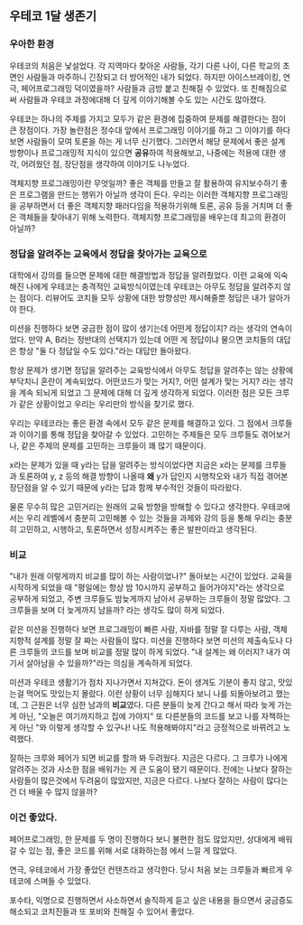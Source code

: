 ## 우테코 1달 생존기

### 우아한 환경

우테코의 처음은 낯설었다. 각 지역마다 찾아온 사람들, 각기 다른 나이, 다른 학교의 초면인 사람들과 마주하니 긴장되고 더 방어적인 내가 되었다. 하지만 아이스브레이킹, 연극, 페어프로그래밍 덕이였을까? 사람들과 금방 붙고 친해질 수 있었다. 또 친해짐으로써 사람들과 우테코 과정에대해 더 깊게 이야기해볼 수도 있는 시간도 많아졌다.

우테코는 하나의 주제를 가지고 모두가 같은 환경에 집중하여 문제를 해결한다는 점이 큰 장점이다. 가장 놀란점은 정수대 앞에서 프로그래밍 이야기를 하고 그 이야기를 하다 보면 사람들이 모여 토론을 하는 게 너무 신기했다. 그러면서 해당 문제에서 좋은 설계 방향이나 프로그래밍적 지식이 있으면 **공유**하여 적용해보고, 나중에는 적용에 대한 생각, 어려웠던 점, 장단점을 생각하여 이야기도 나누었다.

객체지향 프로그래밍이란 무엇일까? 좋은 객체를 만들고 잘 활용하여 유지보수하기 좋은 프로그램을 만드는 행위가 아닐까 생각이 든다. 우리는 이러한 객체지향 프로그래밍을 공부하면서  더 좋은 객체지향 패러다임을 적용하기위해 토론, 공유 등을 거치며 더 좋은 객체들을 찾아내기 위해 노력한다.  객체지향 프로그래밍을 배우는데 최고의 환경이 아닐까?



### 정답을 알려주는 교육에서 정답을 찾아가는 교육으로

대학에서 강의를 들으면 문제에 대한 해결방법과 정답을 알려줬었다. 이런 교육에 익숙해진 나에게 우테코는 충격적인 교육방식이였는데 우테코는 아무도 정답을 알려주지 않는 점이다. 리뷰어도 코치들 모두 상황에 대한 방향성만 제시해줄뿐 정답은 내가 알아가야 한다. 

미션을 진행하다 보면 궁금한 점이 많이 생기는데 어떤게 정답이지? 라는 생각의 연속이었다. 만약 A, B라는 정반대의 선택지가 있는데 어떤 게 정답이냐 물으면 코치들의 대답은 항상 "둘 다 정답일 수도 있다."라는 대답만 돌아왔다.

항상 문제가 생기면 정답을 알려주는 교육방식에서 아무도 정답을 알려주는 않는 상황에 부닥치니 혼란이 계속되었다.  어떤코드가 맞는 거지?, 어떤 설계가 맞는 거지? 라는 생각을 계속 되뇌게 되었고 그 문제에 대해 더 깊게 생각하게 되었다. 이러한 점은 모든 크루가 같은 상황이었고 우리는 우리만의 방식을 찾기로 했다.

우리는 우테코라는 좋은 환경 속에서 모두 같은 문제를 해결하고 있다. 그 점에서 크루들과 이야기를 통해 정답을 찾아갈 수 있었다. 고민하는 주제들은 모두 크루들도 겪어보거나, 같은 주제의 문제를 고민하는 크루들이 꽤 많기 때문이다. 

x라는 문제가 있을 때 y라는 답을 알려주는 방식이었다면 지금은 x라는 문제를 크루들과 토론하여 y, z 등의 해결 방향이 나올때 **왜** y가 답인지 시행착오와 내가 직접 겪어본 장단점을 알 수 있기 때문에 y라는 답과 함께 부수적인 것들이 따라왔다.

물론 무수히 많은 고민거리는 원래의 교육 방향을 방해할 수 있다고 생각한다. 우테코에서는 우리 레벨에서 충분히 고민해볼 수 있는 것들을 과제와 강의 등을 통해 우리는 충분히 고민하고, 시행하고, 토론하면서  성장시켜주는 좋은 발판이라고 생각된다.



### 비교

"내가 원래 이렇게까지 비교를 많이 하는 사람이었나?" 돌아보는 시간이 있었다. 교육을 시작하게 되었을 때 "평일에는 항상 밤 10시까지 공부하고 들어가야지"라는 생각으로 공부하게 되었고, 주변 크루들도 밤늦게까지 남아서 공부하는 크루들이 정말 많았다. 그 크루들을 보며 더 늦게까지 남을까? 라는 생각도 많이 하게 되었다.

같은 미션을 진행하다 보면 프로그래밍이 빠른 사람, 자바를 정말 잘 다루는 사람, 객체지향적 설계를 정말 잘 짜는 사람들이 많다. 미션을 진행하다 보면 미션의 제출속도나 다른 크루들의 코드를 보며 비교를 정말 많이 하게 되었다. "내 설계는 왜 이러지? 내가 여기서 살아남을 수 있을까?"라는 의심을 계속하게 되었다. 

미션과 우테코 생활기가 점차 지나가면서 지쳐갔다. 돈이 생겨도 기분이 좋지 않고,  맛있는걸 먹어도 맛있는지 몰랐다. 이런 상황이 너무 심해지다 보니 나를 되돌아보려고 했는데, 그 근원은 너무 심한 남과의 **비교**였다. 다른 분들이 늦게 간다고 해서 따라 늦게 가는 게 아닌, "오늘은 여기까지하고 집에 가야지" 또 다른분들의 코드를 보고 나를 자책하는 게 아닌 "와 이렇게 생각할 수 있구나! 나도 적용해봐야지"라고 긍정적으로 바뀌려고 노력했다.

잘하는 크루와 페어가 되면 비교를 할까 봐 두려웠다. 지금은 다르다. 그 크루가 나에게 알려주는 것과 사소한 점을 배워가는 게 큰 도움이 됐기 때문이다. 전에는 나보다 잘하는 사람들이 많은것에서 두려움이 많았지만, 지금은 다르다. 나보다 잘하는 사람이 많다는 건 더 배울 수 많지 않을까?



### 이건 좋았다.

페어프로그래밍, 한 문제를 두 명이 진행하다 보니 불편한 점도 많았지만, 상대에게 배워갈 수 있는 점, 좋은 코드를 위해 서로 대화하는점 에서 느낄 게 많았다.

연극, 우테코에서 가장 좋았던 컨텐츠라고 생각한다. 당시 처음 보는 크루들과 빠르게 우테코에 스며들 수 있었다.

포수타, 익명으로 진행하면서 사소하면서 솔직하게 듣고 싶은 내용을 들으면서 궁금증도 해소되고 코치진들과 또 포비와 친해질 수 있어서 좋았다.